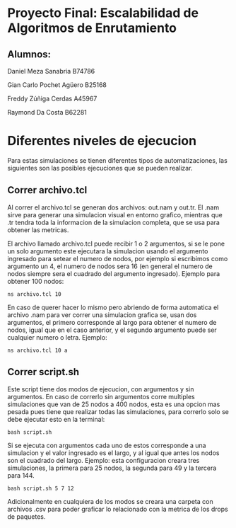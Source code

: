 # Proyecto Final: Escalabilidad de Algoritmos de Enrutamiento

## Alumnos:
Daniel Meza Sanabria B74786

Gian Carlo Pochet Agüero B25168

Freddy Zúñiga Cerdas A45967

Raymond Da Costa B62281

# Diferentes niveles de ejecucion

Para estas simulaciones se tienen diferentes tipos de automatizaciones, las siguientes son las posibles ejecuciones que se pueden realizar.

## Correr archivo.tcl

Al correr el archivo.tcl se generan dos archivos: out.nam y out.tr. El .nam sirve para generar una simulacion visual en entorno grafico, mientras que .tr tendra toda la informacion de la simulacion completa, que se usa para obtener las metricas.

El archivo llamado archivo.tcl puede recibir 1 o 2 argumentos, si se le pone un solo argumento este ejecutara la simulacion usando el argumento ingresado para setear el numero de nodos, por ejemplo si escribimos como argumento un 4, el numero de nodos sera 16 (en general el numero de nodos siempre sera el cuadrado del argumento ingresado). Ejemplo para obtener 100 nodos:

```{r, engine='bash', count_lines}
ns archivo.tcl 10
```

En caso de querer hacer lo mismo pero abriendo de forma automatica el archivo .nam para ver correr una simulacion grafica se, usan dos argumentos, el primero corresponde al largo para obtener el numero de nodos, igual que en el caso anterior, y el segundo argumento puede ser cualquier numero o letra. Ejemplo:

```{r, engine='bash', count_lines}
ns archivo.tcl 10 a
```

## Correr script.sh

Este script tiene dos modos de ejecucion, con argumentos y sin argumentos. En caso de correrlo sin argumentos corre multiples simulaciones que van de 25 nodos a 400 nodos, esta es una opcion mas pesada pues tiene que realizar todas las simulaciones, para correrlo solo se debe ejecutar esto en la terminal:

```{r, engine='bash', count_lines}
bash script.sh
```

Si se ejecuta con argumentos cada uno de estos corresponde a una simulacion y el valor ingresado es el largo, y al igual que antes los nodos son el cuadrado del largo. Ejemplo: esta configuracion creara tres simulaciones, la primera para 25 nodos, la segunda para 49 y la tercera para 144.

```{r, engine='bash', count_lines}
bash script.sh 5 7 12
```

Adicionalmente en cualquiera de los modos se creara una carpeta con archivos .csv para poder graficar lo relacionado con la metrica de los drops de paquetes.

